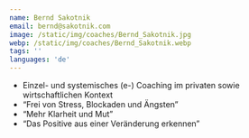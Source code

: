 ```yaml
---
name: Bernd Sakotnik
email: bernd@sakotnik.com
image: /static/img/coaches/Bernd_Sakotnik.jpg
webp: /static/img/coaches/Bernd_Sakotnik.webp
tags: ''
languages: 'de'
---
```


<ul><li>Einzel- und systemisches (e-) Coaching im privaten sowie wirtschaftlichen Kontext</li><li>“Frei von Stress, Blockaden und Ängsten”</li><li>“Mehr Klarheit und Mut”</li><li>“Das Positive aus einer Veränderung erkennen”</li></ul>